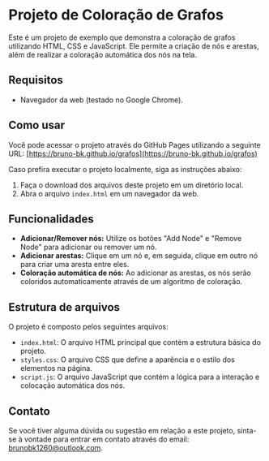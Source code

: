 # Projeto de Coloração de Grafos

Este é um projeto de exemplo que demonstra a coloração de grafos
utilizando HTML, CSS e JavaScript. Ele permite a criação de nós e
arestas, além de realizar a coloração automática dos nós na tela.

## Requisitos

- Navegador da web (testado no Google Chrome).

## Como usar

Você pode acessar o projeto através do GitHub Pages utilizando a
seguinte URL: [https://bruno-bk.github.io/grafos](https://bruno-bk.github.io/grafos)

Caso prefira executar o projeto localmente, siga as instruções
abaixo:

1. Faça o download dos arquivos deste projeto em um diretório
local.
2. Abra o arquivo `index.html` em um navegador da web.

## Funcionalidades

- **Adicionar/Remover nós:** Utilize os botões "Add Node" e "Remove
Node" para adicionar ou remover um nó.
- **Adicionar arestas:** Clique em um nó e, em seguida, clique em
outro nó para criar uma aresta entre eles.
- **Coloração automática de nós:** Ao adicionar as arestas, os nós
serão coloridos automaticamente através de um algoritmo de coloração.

## Estrutura de arquivos

O projeto é composto pelos seguintes arquivos:

- `index.html`: O arquivo HTML principal que contém a estrutura
básica do projeto.
- `styles.css`: O arquivo CSS que define a aparência e o estilo
dos elementos na página.
- `script.js`: O arquivo JavaScript que contém a lógica para a
interação e colocação automática dos nós.

## Contato

Se você tiver alguma dúvida ou sugestão em relação a este projeto,
sinta-se à vontade para entrar em contato através do email:
brunobk1260@outlook.com.
